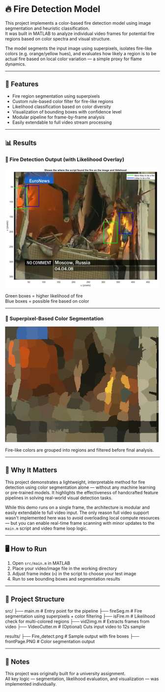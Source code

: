 # 🔥 Fire Detection Model

This project implements a color-based fire detection model using image segmentation and heuristic classification.  
It was built in MATLAB to analyze individual video frames for potential fire regions based on color spectra and visual structure.

The model segments the input image using superpixels, isolates fire-like colors (e.g. orange/yellow hues), and evaluates how likely a region is to be actual fire based on local color variation — a simple proxy for flame dynamics.

---

## 🔧 Features

- Fire region segmentation using superpixels
- Custom rule-based color filter for fire-like regions
- Likelihood classification based on color diversity
- Visualization of bounding boxes with confidence level
- Modular pipeline for frame-by-frame analysis
- Easily extendable to full video stream processing

---

## 📊 Results

### 🔹 Fire Detection Output (with Likelihood Overlay)
<img src="results/Fire_detect.png" width="500">

Green boxes = higher likelihood of fire  
Blue boxes = possible fire based on color

---

### 🔹 Superpixel-Based Color Segmentation
<img src="results/frontPage.PNG" width="500">

Fire-like colors are grouped into regions and filtered before final analysis.

---

## 🧠 Why It Matters

This project demonstrates a lightweight, interpretable method for fire detection using color segmentation alone — without any machine learning or pre-trained models. It highlights the effectiveness of handcrafted feature pipelines in solving real-world visual detection tasks.

While this demo runs on a single frame, the architecture is modular and easily extendable to full video input. The only reason full video support wasn't implemented here was to avoid overloading local compute resources — but you can enable real-time frame scanning with minor updates to the `main.m` script and video frame loop logic.

---

## 🖥️ How to Run

1. Open `src/main.m` in MATLAB
2. Place your video/image file in the working directory
3. Adjust frame index (`n`) in the script to choose your test image
4. Run to see bounding boxes and segmentation results

---

## 📁 Project Structure
src/ ├── main.m # Entry point for the pipeline ├── fireSeg.m # Fire segmentation using superpixels + color filtering ├── isFire.m # Likelihood check for multi-colored regions ├── vid2img.m # Extracts frames from video ├── VideoCutter.m # (Optional) Cuts input video to 12s sample

results/ ├── Fire_detect.png # Sample output with fire boxes ├── frontPage.PNG # Color segmentation output


---

## 📌 Notes

This project was originally built for a university assignment.  
All key logic — segmentation, likelihood evaluation, and visualization — was implemented individually.


